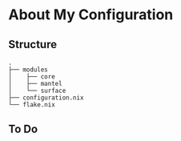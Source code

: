 # About My Configuration

## Structure

```
.                   
├── modules                  
│    ├── core
│    ├── mantel              
│    └── surface      
├── configuration.nix        
└── flake.nix               
```

## To Do 

